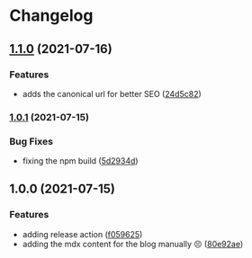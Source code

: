 # Changelog

## [1.1.0](https://www.github.com/skarthikeyan96/karthi.me/compare/v1.0.1...v1.1.0) (2021-07-16)


### Features

* adds the canonical url for better SEO ([24d5c82](https://www.github.com/skarthikeyan96/karthi.me/commit/24d5c82fafdd1ea77862938ace7e2c747c7585da))

### [1.0.1](https://www.github.com/skarthikeyan96/karthi.me/compare/v1.0.0...v1.0.1) (2021-07-15)


### Bug Fixes

* fixing the npm build ([5d2934d](https://www.github.com/skarthikeyan96/karthi.me/commit/5d2934d2efc0fe6fb8cfbc34c8034d86c0029aa0))

## 1.0.0 (2021-07-15)


### Features

* adding release action ([f059625](https://www.github.com/skarthikeyan96/karthi.me/commit/f05962511dddf466d4cd3c907d741eb8e31d0e35))
* adding the mdx content for the blog manually 😣 ([80e92ae](https://www.github.com/skarthikeyan96/karthi.me/commit/80e92ae25383f37fe4309c408f61ae7615ce657d))
